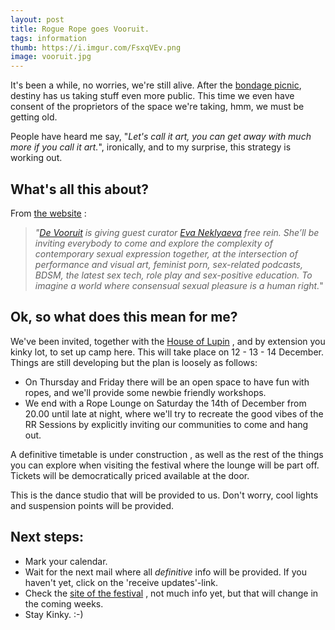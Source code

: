 ```yaml
---
layout: post
title: Rogue Rope goes Vooruit.
tags: information
thumb: https://i.imgur.com/FsxqVEv.png
image: vooruit.jpg
---
```

It's been a while, no worries, we're still alive. After the [bondage picnic](https://fetlife.com/users/1481316/pictures/83352492), destiny has us taking stuff even more public. This time we even have consent of the proprietors of the space we're taking, hmm, we must be getting old.

People have heard me say, "_Let's call it art, you can get away with much more if you call it art._", ironically, and to my surprise, this strategy is working out.

## What's all this about?

From [the website](https://www.vooruit.be/en/agenda/themas/38/With_Pleasure/) :

> _"[De Vooruit](https://www.vooruit.be/nl/home/) is giving guest curator [Eva Neklyaeva](https://www.vooruit.be/en/overig/Eva%20Neklyaeva) free rein. She’ll be inviting everybody to come and explore the complexity of contemporary sexual expression together, at the intersection of performance and visual art, feminist porn, sex-related podcasts, BDSM, the latest sex tech, role play and sex-positive education. To imagine a world where consensual sexual pleasure is a human right._"

## Ok, so what does this mean for me?

We've been invited, together with the [House of Lupin](https://houseoflupin.be/) , and by extension you kinky lot, to set up camp here. This will take place on 12 - 13 - 14 December. Things are still developing but the plan is loosely as follows:
* On Thursday and Friday there will be an open space to have fun with ropes, and we'll provide some newbie friendly workshops.
* We end with a Rope Lounge on Saturday the 14th of December from 20.00 until late at night, where we'll try to recreate the good vibes of the RR Sessions by explicitly inviting our communities to come and hang out.

A definitive timetable is under construction , as well as the rest of the things you can explore when visiting the festival where the lounge will be part off. Tickets will be democratically priced available at the door.

This is the dance studio that will be provided to us.
Don't worry, cool lights and suspension points will be provided.

## Next steps:
* Mark your calendar.
* Wait for the next mail where all *definitive* info will be provided. If you haven't yet, click on the 'receive updates'-link.
* Check the [site of the festival](https://www.vooruit.be/nl/agenda/themas/38/With_Pleasure/) , not much info yet, but that will change in the coming weeks.
* Stay Kinky. :-)